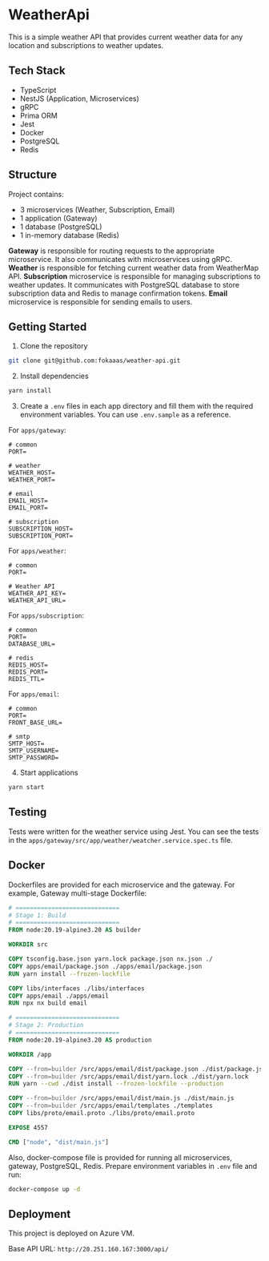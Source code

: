 # WeatherApi

This is a simple weather API that provides current weather data for any location and subscriptions to weather updates.

## Tech Stack

- TypeScript
- NestJS (Application, Microservices)
- gRPC
- Prima ORM
- Jest
- Docker
- PostgreSQL
- Redis

## Structure

Project contains:
- 3 microservices (Weather, Subscription, Email)
- 1 application (Gateway)
- 1 database (PostgreSQL)
- 1 in-memory database (Redis)

**Gateway** is responsible for routing requests to the appropriate microservice. It also communicates with microservices using gRPC.
**Weather** is responsible for fetching current weather data from WeatherMap API.
**Subscription** microservice is responsible for managing subscriptions to weather updates. It communicates with PostgreSQL database to store subscription data and Redis to manage confirmation tokens.
**Email** microservice is responsible for sending emails to users.

## Getting Started

1. Clone the repository
```bash
git clone git@github.com:fokaaas/weather-api.git
```

2. Install dependencies
```bash
yarn install
```

3. Create a `.env` files in each app directory and fill them with the required environment variables. You can use `.env.sample` as a reference.

For `apps/gateway`:
```dotenv
# common
PORT=

# weather
WEATHER_HOST=
WEATHER_PORT=

# email
EMAIL_HOST=
EMAIL_PORT=

# subscription
SUBSCRIPTION_HOST=
SUBSCRIPTION_PORT=
```

For `apps/weather`:
```dotenv
# common
PORT=

# Weather API
WEATHER_API_KEY=
WEATHER_API_URL=
```

For `apps/subscription`:
```dotenv
# common
PORT=
DATABASE_URL=

# redis
REDIS_HOST=
REDIS_PORT=
REDIS_TTL=
```

For `apps/email`:
```dotenv
# common
PORT=
FRONT_BASE_URL=

# smtp
SMTP_HOST=
SMTP_USERNAME=
SMTP_PASSWORD=
```

4. Start applications
```bash
yarn start
```

## Testing

Tests were written for the weather service using Jest.
You can see the tests in the `apps/gateway/src/app/weather/weatcher.service.spec.ts` file.

## Docker

Dockerfiles are provided for each microservice and the gateway.
For example, Gateway multi-stage Dockerfile:
```dockerfile
# =============================
# Stage 1: Build
# =============================
FROM node:20.19-alpine3.20 AS builder

WORKDIR src

COPY tsconfig.base.json yarn.lock package.json nx.json ./
COPY apps/email/package.json ./apps/email/package.json
RUN yarn install --frozen-lockfile

COPY libs/interfaces ./libs/interfaces
COPY apps/email ./apps/email
RUN npx nx build email

# =============================
# Stage 2: Production
# =============================
FROM node:20.19-alpine3.20 AS production

WORKDIR /app

COPY --from=builder /src/apps/email/dist/package.json ./dist/package.json
COPY --from=builder /src/apps/email/dist/yarn.lock ./dist/yarn.lock
RUN yarn --cwd ./dist install --frozen-lockfile --production

COPY --from=builder /src/apps/email/dist/main.js ./dist/main.js
COPY --from=builder /src/apps/email/templates ./templates
COPY libs/proto/email.proto ./libs/proto/email.proto

EXPOSE 4557

CMD ["node", "dist/main.js"]
```

Also, docker-compose file is provided for running all microservices, gateway, PostgreSQL, Redis. Prepare environment variables in `.env` file and run:
```bash
docker-compose up -d
```

## Deployment
This project is deployed on Azure VM. 

Base API URL: `http://20.251.160.167:3000/api/`
